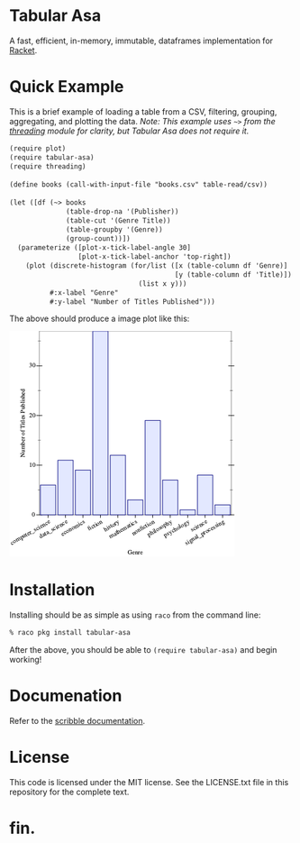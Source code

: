 # Tabular Asa

A fast, efficient, in-memory, immutable, dataframes implementation for [Racket][racket].

# Quick Example

This is a brief example of loading a table from a CSV, filtering, grouping, aggregating, and plotting the data. _Note: This example uses `~>` from the [threading][threading] module for clarity, but Tabular Asa does not require it._

```racket
(require plot)
(require tabular-asa)
(require threading)

(define books (call-with-input-file "books.csv" table-read/csv))
 
(let ([df (~> books
              (table-drop-na '(Publisher))
              (table-cut '(Genre Title))
              (table-groupby '(Genre))
              (group-count))])
  (parameterize ([plot-x-tick-label-angle 30]
                 [plot-x-tick-label-anchor 'top-right])
    (plot (discrete-histogram (for/list ([x (table-column df 'Genre)]
                                         [y (table-column df 'Title)])
                                (list x y)))
          #:x-label "Genre"
          #:y-label "Number of Titles Published")))
```

The above should produce a image plot like this:

![](examples/plot.png)

# Installation

Installing should be as simple as using `raco` from the command line:

```zsh
% raco pkg install tabular-asa
```

After the above, you should be able to `(require tabular-asa)` and begin working!

# Documenation

Refer to the [scribble documentation][docs].

# License

This code is licensed under the MIT license. See the LICENSE.txt file in this repository for the complete text.

# fin.

[racket]: https://racket-lang.org/
[threading]: https://pkgs.racket-lang.org/package/threading
[docs]: https://docs.racket-lang.org/tabular-asa/index.html
